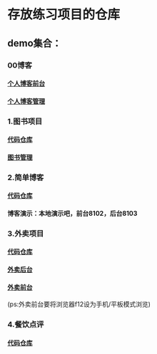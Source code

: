# 存放练习项目的仓库



## demo集合：

### 00博客
#### [个人博客前台](http://124.223.92.156:8090/)
#### [个人博客管理](http://124.223.92.156:8090/admin/index.html)


### 1.图书项目
#### [代码仓库](https://github.com/houhaoqi/demos/tree/master/book-server-client)
#### [图书管理](http://124.223.92.156:8104/pages/books.html)

### 2.简单博客
#### [代码仓库](https://github.com/houhaoqi/demos/tree/master/bolg8102)
#### 博客演示：本地演示吧，前台8102，后台8103

### 3.外卖项目
#### [代码仓库](https://github.com/houhaoqi/demos/tree/master/reigi_order)
#### [外卖后台](http://124.223.92.156:8101/backend/page/login/login.html)
#### [外卖前台](http://124.223.92.156:8101/front/page/login.html)
(ps:外卖前台要将浏览器f12设为手机/平板模式浏览)

### 4.餐饮点评
#### [代码仓库](https://github.com/houhaoqi/demos/tree/master/hm-dianping)




